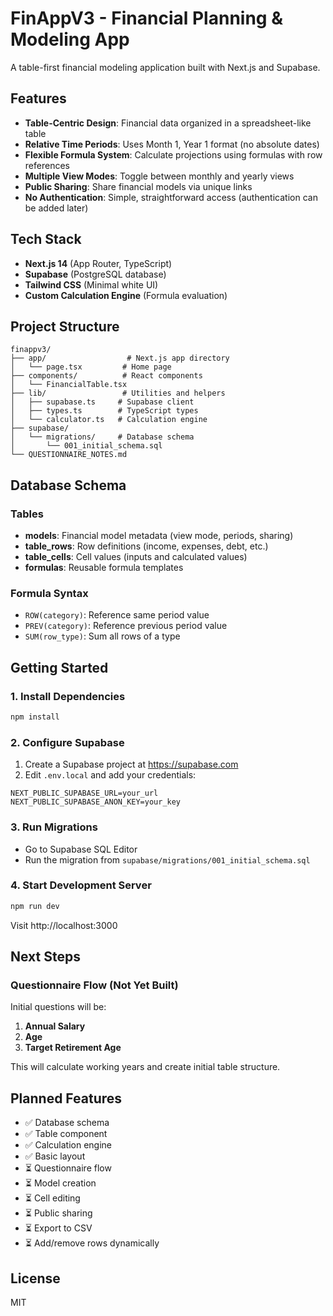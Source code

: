 # FinAppV3 - Financial Planning & Modeling App

A table-first financial modeling application built with Next.js and Supabase.

## Features

- **Table-Centric Design**: Financial data organized in a spreadsheet-like table
- **Relative Time Periods**: Uses Month 1, Year 1 format (no absolute dates)
- **Flexible Formula System**: Calculate projections using formulas with row references
- **Multiple View Modes**: Toggle between monthly and yearly views
- **Public Sharing**: Share financial models via unique links
- **No Authentication**: Simple, straightforward access (authentication can be added later)

## Tech Stack

- **Next.js 14** (App Router, TypeScript)
- **Supabase** (PostgreSQL database)
- **Tailwind CSS** (Minimal white UI)
- **Custom Calculation Engine** (Formula evaluation)

## Project Structure

```
finappv3/
├── app/                  # Next.js app directory
│   └── page.tsx         # Home page
├── components/          # React components
│   └── FinancialTable.tsx
├── lib/                 # Utilities and helpers
│   ├── supabase.ts     # Supabase client
│   ├── types.ts        # TypeScript types
│   └── calculator.ts   # Calculation engine
├── supabase/
│   └── migrations/     # Database schema
│       └── 001_initial_schema.sql
└── QUESTIONNAIRE_NOTES.md
```

## Database Schema

### Tables
- **models**: Financial model metadata (view mode, periods, sharing)
- **table_rows**: Row definitions (income, expenses, debt, etc.)
- **table_cells**: Cell values (inputs and calculated values)
- **formulas**: Reusable formula templates

### Formula Syntax
- `ROW(category)`: Reference same period value
- `PREV(category)`: Reference previous period value
- `SUM(row_type)`: Sum all rows of a type

## Getting Started

### 1. Install Dependencies
```bash
npm install
```

### 2. Configure Supabase
1. Create a Supabase project at https://supabase.com
2. Edit `.env.local` and add your credentials:
```
NEXT_PUBLIC_SUPABASE_URL=your_url
NEXT_PUBLIC_SUPABASE_ANON_KEY=your_key
```

### 3. Run Migrations
- Go to Supabase SQL Editor
- Run the migration from `supabase/migrations/001_initial_schema.sql`

### 4. Start Development Server
```bash
npm run dev
```

Visit http://localhost:3000

## Next Steps

### Questionnaire Flow (Not Yet Built)
Initial questions will be:
1. **Annual Salary**
2. **Age**
3. **Target Retirement Age**

This will calculate working years and create initial table structure.

## Planned Features
- ✅ Database schema
- ✅ Table component
- ✅ Calculation engine
- ✅ Basic layout
- ⏳ Questionnaire flow
- ⏳ Model creation
- ⏳ Cell editing
- ⏳ Public sharing
- ⏳ Export to CSV
- ⏳ Add/remove rows dynamically

## License

MIT
